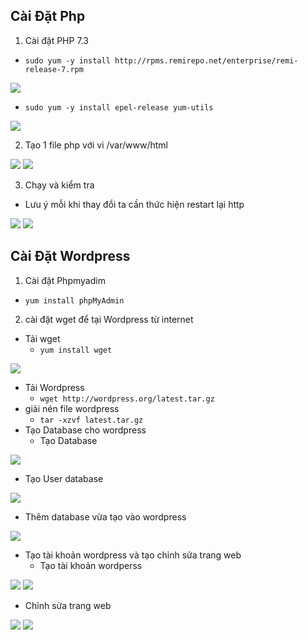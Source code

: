 ## Cài Đặt Php
1. Cài đặt PHP 7.3

- `sudo yum -y install http://rpms.remirepo.net/enterprise/remi-release-7.rpm`

<img src ="img/p1.png">

- `sudo yum -y install epel-release yum-utils`

<img src ="img/p2.png">

2. Tạo 1 file php với vi /var/www/html

<img src ="img/p3.png">

<img src ="img/p4.png">

3. Chạy và kiểm tra

- Lưu ý mỗi khi thay đổi ta cần thức hiện restart lại http 
<img src ="img/p5.png">
<img src ="img/p6.png">

## Cài Đặt Wordpress
1. Cài đặt Phpmyadim 
- `yum install phpMyAdmin`
2. cài đặt wget để tại Wordpress từ internet 
- Tải wget
    + `yum install wget`
<img src ="img/w1.png">
 
- Tải Wordpress
    + `wget http://wordpress.org/latest.tar.gz`
- giải nén file wordpress
    + `tar -xzvf latest.tar.gz`
- Tạo Database cho wordpress
    + Tạo Database 
<img src ="img/w4.png">

+ Tạo User database
 
<img src ="img/w5.png">

- Thêm database vừa tạo vào wordpress

 <img src ="img/w7.png">

- Tạo tài khoản wordpress và tạo chỉnh sửa trang web 
    + Tạo tài khoản wordperss

<img src ="img/w8.png">
   
<img src ="img/w9.png">

   + Chỉnh sửa trang web

<img src ="img/w10.png"> 
  
<img src ="img/w11.png">